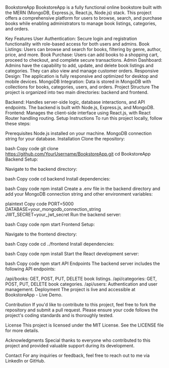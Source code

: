 
BookstoreApp
BookstoreApp is a fully functional online bookstore built with the MERN (MongoDB, Express.js, React.js, Node.js) stack. This project offers a comprehensive platform for users to browse, search, and purchase books while enabling administrators to manage book listings, categories, and orders.

Key Features
User Authentication: Secure login and registration functionality with role-based access for both users and admins.
Book Listings: Users can browse and search for books, filtering by genre, author, price, and more.
Book Purchase: Users can add books to a shopping cart, proceed to checkout, and complete secure transactions.
Admin Dashboard: Admins have the capability to add, update, and delete book listings and categories. They can also view and manage customer orders.
Responsive Design: The application is fully responsive and optimized for desktop and mobile devices.
MongoDB Integration: Data is stored in MongoDB with collections for books, categories, users, and orders.
Project Structure
The project is organized into two main directories: backend and frontend.

Backend: Handles server-side logic, database interactions, and API endpoints. The backend is built with Node.js, Express.js, and MongoDB.
Frontend: Manages the client-side interface using React.js, with React Router handling routing.
Setup Instructions
To run this project locally, follow these steps:

Prerequisites
Node.js installed on your machine.
MongoDB connection string for your database.
Installation
Clone the repository:

bash
Copy code
git clone https://github.com/YourUsername/BookstoreApp.git
cd BookstoreApp
Backend Setup:

Navigate to the backend directory:

bash
Copy code
cd backend
Install dependencies:

bash
Copy code
npm install
Create a .env file in the backend directory and add your MongoDB connection string and other environment variables:

plaintext
Copy code
PORT=5000
DATABASE=your_mongodb_connection_string
JWT_SECRET=your_jwt_secret
Run the backend server:

bash
Copy code
npm start
Frontend Setup:

Navigate to the frontend directory:

bash
Copy code
cd ../frontend
Install dependencies:

bash
Copy code
npm install
Start the React development server:

bash
Copy code
npm start
API Endpoints
The backend server includes the following API endpoints:

/api/books: GET, POST, PUT, DELETE book listings.
/api/categories: GET, POST, PUT, DELETE book categories.
/api/users: Authentication and user management.
Deployment
The project is live and accessible at BookstoreApp - Live Demo.

Contribution
If you'd like to contribute to this project, feel free to fork the repository and submit a pull request. Please ensure your code follows the project's coding standards and is thoroughly tested.

License
This project is licensed under the MIT License. See the LICENSE file for more details.

Acknowledgments
Special thanks to everyone who contributed to this project and provided valuable support during its development.

Contact
For any inquiries or feedback, feel free to reach out to me via LinkedIn or GitHub.
